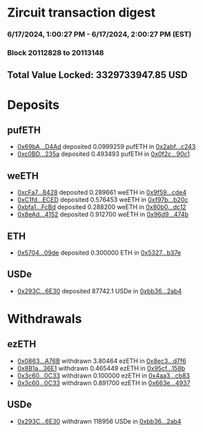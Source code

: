 # Zircuit transaction digest
### 6/17/2024, 1:00:27 PM - 6/17/2024, 2:00:27 PM (EST)
### Block 20112828 to 20113148

## Total Value Locked: 3329733947.85 USD

# Deposits
## pufETH
- [0x69bA...D4Ad](https://etherscan.io/address/0x69bAb88b3488D2b1E2D3E80804C477b371e8D4Ad) deposited 0.0999259 pufETH in [0x2abf...c243](https://etherscan.io/tx/0x69bAb88b3488D2b1E2D3E80804C477b371e8D4Ad)
- [0xc0BD...235a](https://etherscan.io/address/0xc0BDA21e43de81ECDF525F04b20D6Dcd09c1235a) deposited 0.493493 pufETH in [0x0f2c...90c1](https://etherscan.io/tx/0xc0BDA21e43de81ECDF525F04b20D6Dcd09c1235a)
## weETH
- [0xcFa7...8428](https://etherscan.io/address/0xcFa7aCF8b959b0e370a68492876A09c34eD58428) deposited 0.289661 weETH in [0x9f59...cde4](https://etherscan.io/tx/0xcFa7aCF8b959b0e370a68492876A09c34eD58428)
- [0xC1fd...ECED](https://etherscan.io/address/0xC1fd374ca9DE2437004799136D748dB235c5ECED) deposited 0.576453 weETH in [0xf97b...b20c](https://etherscan.io/tx/0xC1fd374ca9DE2437004799136D748dB235c5ECED)
- [0xbfa1...FcBd](https://etherscan.io/address/0xbfa1D7C1e64DD902386d09DF66E441ca24a4FcBd) deposited 0.288200 weETH in [0x80b0...dc12](https://etherscan.io/tx/0xbfa1D7C1e64DD902386d09DF66E441ca24a4FcBd)
- [0x8eAd...4152](https://etherscan.io/address/0x8eAd7756188349Ed5d6d3558dC56EF4B60f04152) deposited 0.912700 weETH in [0x96d9...474b](https://etherscan.io/tx/0x8eAd7756188349Ed5d6d3558dC56EF4B60f04152)
## ETH
- [0x5704...09de](https://etherscan.io/address/0x57048909c531017343a03Fd7DE25D17cCF2C09de) deposited 0.300000 ETH in [0x5327...b37e](https://etherscan.io/tx/0x57048909c531017343a03Fd7DE25D17cCF2C09de)
## USDe
- [0x293C...6E30](https://etherscan.io/address/0x293C6937D8D82e05B01335F7B33FBA0c8e256E30) deposited 87742.1 USDe in [0xbb36...2ab4](https://etherscan.io/tx/0x293C6937D8D82e05B01335F7B33FBA0c8e256E30)
# Withdrawals
## ezETH
- [0x0863...A76B](https://etherscan.io/address/0x08637Dc61F195412E85A2c1014772083fFF5A76B) withdrawn 3.80464 ezETH in [0x8ec3...d7f6](https://etherscan.io/tx/0x08637Dc61F195412E85A2c1014772083fFF5A76B)
- [0x8B1a...36E1](https://etherscan.io/address/0x8B1a20B970933f8C32049E584760511DeAB336E1) withdrawn 0.465449 ezETH in [0x95cf...158b](https://etherscan.io/tx/0x8B1a20B970933f8C32049E584760511DeAB336E1)
- [0x3c60...0C33](https://etherscan.io/address/0x3c6032CB969f66a9d8724e06d3EfE10badb30C33) withdrawn 0.100000 ezETH in [0x4aa3...cb83](https://etherscan.io/tx/0x3c6032CB969f66a9d8724e06d3EfE10badb30C33)
- [0x3c60...0C33](https://etherscan.io/address/0x3c6032CB969f66a9d8724e06d3EfE10badb30C33) withdrawn 0.891700 ezETH in [0x663e...4937](https://etherscan.io/tx/0x3c6032CB969f66a9d8724e06d3EfE10badb30C33)
## USDe
- [0x293C...6E30](https://etherscan.io/address/0x293C6937D8D82e05B01335F7B33FBA0c8e256E30) withdrawn 118956 USDe in [0xbb36...2ab4](https://etherscan.io/tx/0x293C6937D8D82e05B01335F7B33FBA0c8e256E30)
